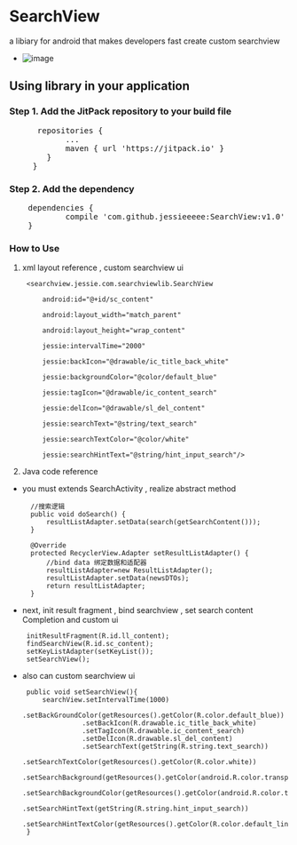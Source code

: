 # SearchView 
a libiary for android that makes developers fast create custom searchview 
- ![image](http://oqujmbgen.bkt.clouddn.com/blog3.gif)
## Using library in your application
### Step 1. Add the JitPack repository to your build file
<pre>
 	  repositories {
 			...
 			maven { url 'https://jitpack.io' }
 		}
 	 }
</pre>
### Step 2. Add the dependency
<pre>
	dependencies {
	        compile 'com.github.jessieeeee:SearchView:v1.0'
	}
</pre>
### How to Use
1. xml layout reference , custom searchview ui

        <searchview.jessie.com.searchviewlib.SearchView
    
            android:id="@+id/sc_content"
            
            android:layout_width="match_parent"
            
            android:layout_height="wrap_content"
            
            jessie:intervalTime="2000"
            
            jessie:backIcon="@drawable/ic_title_back_white"
            
            jessie:backgroundColor="@color/default_blue"
            
            jessie:tagIcon="@drawable/ic_content_search"
            
            jessie:delIcon="@drawable/sl_del_content"
            
            jessie:searchText="@string/text_search"
            
            jessie:searchTextColor="@color/white"
        
            jessie:searchHintText="@string/hint_input_search"/>
         
         
2. Java code reference
 - you must extends SearchActivity , realize abstract method

         //搜索逻辑
         public void doSearch() {
             resultListAdapter.setData(search(getSearchContent()));
         }
         
         @Override
         protected RecyclerView.Adapter setResultListAdapter() {
             //bind data 绑定数据和适配器
             resultListAdapter=new ResultListAdapter();
             resultListAdapter.setData(newsDTOs);
             return resultListAdapter;
         }

 - next, init result fragment , bind searchview , set search content Completion and custom ui
  
        initResultFragment(R.id.ll_content);
        findSearchView(R.id.sc_content);
        setKeyListAdapter(setKeyList());
        setSearchView();
         
 - also can custom searchview ui
 
        public void setSearchView(){
            searchView.setIntervalTime(1000)
                      .setBackGroundColor(getResources().getColor(R.color.default_blue))
                      .setBackIcon(R.drawable.ic_title_back_white)
                      .setTagIcon(R.drawable.ic_content_search)
                      .setDelIcon(R.drawable.sl_del_content)
                      .setSearchText(getString(R.string.text_search))
                      .setSearchTextColor(getResources().getColor(R.color.white))
                      .setSearchBackground(getResources().getColor(android.R.color.transparent))
                      .setSearchBackgroundColor(getResources().getColor(android.R.color.transparent))
                      .setSearchHintText(getString(R.string.hint_input_search))
                      .setSearchHintTextColor(getResources().getColor(R.color.default_line));
        }
        

         


